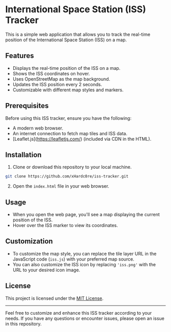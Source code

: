 # International Space Station (ISS) Tracker

This is a simple web application that allows you to track the real-time position of the International Space Station (ISS) on a map.

## Features

- Displays the real-time position of the ISS on a map.
- Shows the ISS coordinates on hover.
- Uses OpenStreetMap as the map background.
- Updates the ISS position every 2 seconds.
- Customizable with different map styles and markers.

## Prerequisites

Before using this ISS tracker, ensure you have the following:

- A modern web browser.
- An internet connection to fetch map tiles and ISS data.
- \[Leaflet.js\](https://leafletjs.com/) (included via CDN in the HTML).

## Installation

1. Clone or download this repository to your local machine.

```bash
git clone https://github.com/xHardc0re/iss-tracker.git
```

2. Open the `index.html` file in your web browser.

## Usage

- When you open the web page, you'll see a map displaying the current position of the ISS.
- Hover over the ISS marker to view its coordinates.

## Customization

- To customize the map style, you can replace the tile layer URL in the JavaScript code (`iss.js`) with your preferred map source.
- You can also customize the ISS icon by replacing `'iss.png'` with the URL to your desired icon image.

## License

This project is licensed under the [MIT License](LICENSE).

---

Feel free to customize and enhance this ISS tracker according to your needs. If you have any questions or encounter issues, please open an issue in this repository.
